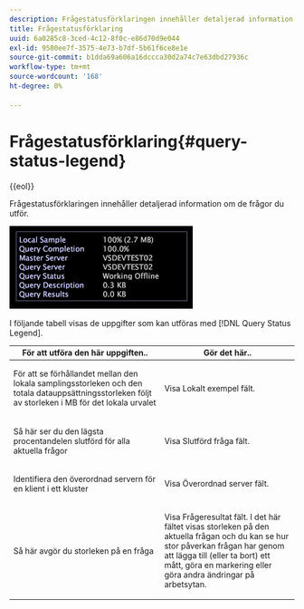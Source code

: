 ```yaml
---
description: Frågestatusförklaringen innehåller detaljerad information om de frågor du utför.
title: Frågestatusförklaring
uuid: 6a0285c8-3ced-4c12-8f0c-e86d70d9e044
exl-id: 9580ee7f-3575-4e73-b7df-5b61f6ce8e1e
source-git-commit: b1dda69a606a16dccca30d2a74c7e63dbd27936c
workflow-type: tm+mt
source-wordcount: '168'
ht-degree: 0%

---
```


# Frågestatusförklaring{#query-status-legend}

{{eol}}

Frågestatusförklaringen innehåller detaljerad information om de frågor du utför.

![](assets/vis_StatusLegend.png)

I följande tabell visas de uppgifter som kan utföras med [!DNL Query Status Legend].

<table id="table_BD9330D4B3014A84B24EF0E71872F627"> 
 <thead> 
  <tr> 
   <th colname="col1" class="entry"> För att utföra den här uppgiften.. </th> 
   <th colname="col2" class="entry"> Gör det här.. </th> 
  </tr> 
 </thead>
 <tbody> 
  <tr> 
   <td colname="col1"> <p>För att se förhållandet mellan den lokala samplingsstorleken och den totala datauppsättningsstorleken följt av storleken i MB för det lokala urvalet </p> </td> 
   <td colname="col2"> <p>Visa <span class="wintitle"> Lokalt exempel</span> fält. </p> </td> 
  </tr> 
  <tr> 
   <td colname="col1"> <p>Så här ser du den lägsta procentandelen slutförd för alla aktuella frågor </p> </td> 
   <td colname="col2"> <p>Visa <span class="wintitle"> Slutförd fråga</span> fält. </p> </td> 
  </tr> 
  <tr> 
   <td colname="col1"> <p>Identifiera den överordnad servern för en klient i ett kluster </p> </td> 
   <td colname="col2"> <p>Visa <span class="wintitle"> Överordnad server</span> fält. </p> </td> 
  </tr> 
  <tr> 
   <td colname="col1"> <p>Så här avgör du storleken på en fråga </p> </td> 
   <td colname="col2"> <p>Visa <span class="wintitle"> Frågeresultat</span> fält. I det här fältet visas storleken på den aktuella frågan och du kan se hur stor påverkan frågan har genom att lägga till (eller ta bort) ett mått, göra en markering eller göra andra ändringar på arbetsytan. </p> </td> 
  </tr> 
 </tbody> 
</table>

